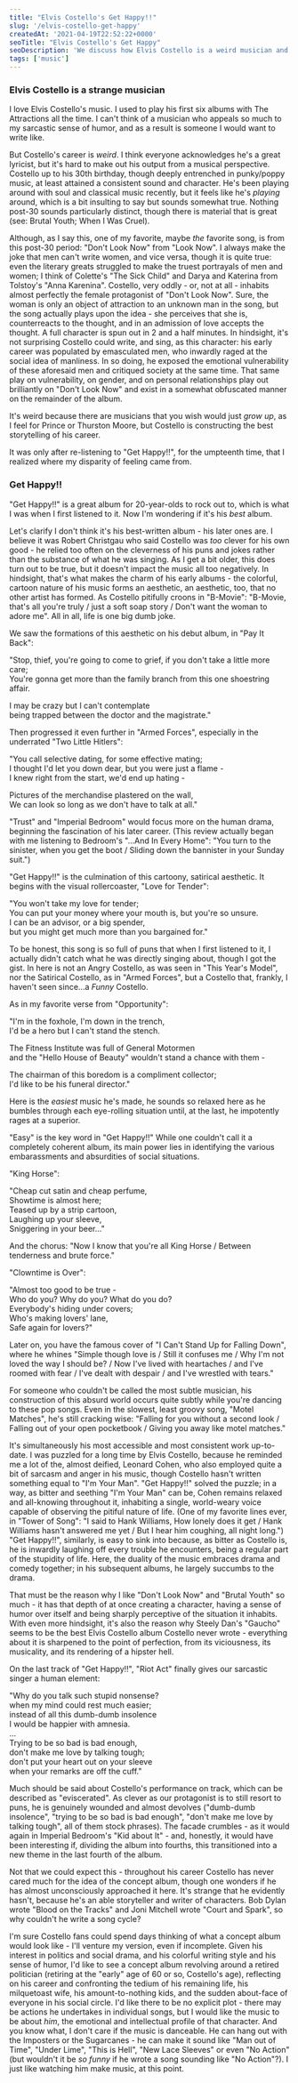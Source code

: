 ```yaml
---
title: "Elvis Costello's Get Happy!!"
slug: '/elvis-costello-get-happy'
createdAt: '2021-04-19T22:52:22+0000'
seoTitle: "Elvis Costello's Get Happy"
seoDescription: 'We discuss how Elvis Costello is a weird musician and his album with The Attractions, Get Happy!!'
tags: ['music']
---
```


### Elvis Costello is a strange musician

I love Elvis Costello's music. I used to play his first six albums with The Attractions all the time. I can't think of a musician who appeals so much to my sarcastic sense of humor, and as a result is someone I would want to write like.

But Costello's career is _weird_. I think everyone acknowledges he's a great lyricist, but it's hard to make out his output from a musical perspective. Costello up to his 30th birthday, though deeply entrenched in punky/poppy music, at least attained a consistent sound and character. He's been playing around with soul and classical music recently, but it feels like he's _playing_ around, which is a bit insulting to say but sounds somewhat true. Nothing post-30 sounds particularly distinct, though there is material that is great (see: Brutal Youth; When I Was Cruel).

Although, as I say this, one of my favorite, maybe _the_ favorite song, is from this post-30 period: "Don't Look Now" from "Look Now". I always make the joke that men can't write women, and vice versa, though it is quite true: even the literary greats struggled to make the truest portrayals of men and women; I think of Colette's "The Sick Child" and Darya and Katerina from Tolstoy's "Anna Karenina". Costello, very oddly - or, not at all - inhabits almost perfectly the female protagonist of "Don't Look Now". Sure, the woman is only an object of attraction to an unknown man in the song, but the song actually plays upon the idea - she perceives that she is, counterreacts to the thought, and in an admission of love accepts the thought. A full character is spun out in 2 and a half minutes. In hindsight, it's not surprising Costello could write, and sing, as this character: his early career was populated by emasculated men, who inwardly raged at the social idea of manliness. In so doing, he exposed the emotional vulnerability of these aforesaid men and critiqued society at the same time. That same play on vulnerability, on gender, and on personal relationships play out brilliantly on "Don't Look Now" and exist in a somewhat obfuscated manner on the remainder of the album.

It's weird because there are musicians that you wish would just _grow up_, as I feel for Prince or Thurston Moore, but Costello is constructing the best storytelling of his career.

It was only after re-listening to "Get Happy!!", for the umpteenth time, that I realized where my disparity of feeling came from.

### Get Happy!!

"Get Happy!!" is a great album for 20-year-olds to rock out to, which is what I was when I first listened to it. Now I'm wondering if it's his _best_ album.

Let's clarify I don't think it's his best-written album - his later ones are. I believe it was Robert Christgau who said Costello was _too_ clever for his own good - he relied too often on the cleverness of his puns and jokes rather than the substance of what he was singing. As I get a bit older, this does turn out to be true, but it doesn't impact the music all too negatively. In hindsight, that's what makes the charm of his early albums - the colorful, cartoon nature of his music forms an aesthetic, an aesthetic, too, that no other artist has formed. As Costello pitifully croons in "B-Movie": "B-Movie, that's all you're truly / just a soft soap story / Don't want the woman to adore me". All in all, life is one big dumb joke.

We saw the formations of this aesthetic on his debut album, in "Pay It Back":

"Stop, thief, you're going to come to grief, if you don't take a little more care;<br/>
You're gonna get more than the family branch from this one shoestring affair.<br/>

I may be crazy but I can't contemplate<br/>
being trapped between the doctor and the magistrate."

Then progressed it even further in "Armed Forces", especially in the underrated "Two Little Hitlers":

"You call selective dating, for some effective mating;<br/>
I thought I'd let you down dear, but you were just a flame -<br/>
I knew right from the start, we'd end up hating -<br/>

Pictures of the merchandise plastered on the wall,<br/>
We can look so long as we don't have to talk at all."

"Trust" and "Imperial Bedroom" would focus more on the human drama, beginning the fascination of his later career. (This review actually began with me listening to Bedroom's "...And In Every Home": "You turn to the sinister, when you get the boot / Sliding down the bannister in your Sunday suit.")

"Get Happy!!" is the culmination of this cartoony, satirical aesthetic. It begins with the visual rollercoaster, "Love for Tender":

"You won't take my love for tender;<br/>
You can put your money where your mouth is, but you're so unsure.<br/>
I can be an advisor, or a big spender,<br/>
but you might get much more than you bargained for."

To be honest, this song is so full of puns that when I first listened to it, I actually didn't catch what he was directly singing about, though I got the gist. In here is not an Angry Costello, as was seen in "This Year's Model", nor the Satirical Costello, as in "Armed Forces", but a Costello that, frankly, I haven't seen since...a _Funny_ Costello.

As in my favorite verse from "Opportunity":

"I'm in the foxhole, I'm down in the trench,<br/>
I'd be a hero but I can't stand the stench.<br/>

The Fitness Institute was full of General Motormen<br/>
and the "Hello House of Beauty" wouldn't stand a chance with them -<br/>

The chairman of this boredom is a compliment collector;<br/>
I'd like to be his funeral director."

Here is the _easiest_ music he's made, he sounds so relaxed here as he bumbles through each eye-rolling situation until, at the last, he impotently rages at a superior.

"Easy" is the key word in "Get Happy!!" While one couldn't call it a completely coherent album, its main power lies in identifying the various embarassments and absurdities of social situations.

"King Horse":

"Cheap cut satin and cheap perfume,<br/>
Showtime is almost here;<br/>
Teased up by a strip cartoon,<br/>
Laughing up your sleeve,<br/>
Sniggering in your beer..."

And the chorus: "Now I know that you're all King Horse / Between tenderness and brute force."

"Clowntime is Over":

"Almost too good to be true -<br/>
Who do you? Why do you? What do you do?<br/>
Everybody's hiding under covers;<br/>
Who's making lovers' lane,<br/>
Safe again for lovers?"

Later on, you have the famous cover of "I Can't Stand Up for Falling Down", where he whines "Simple though love is / Still it confuses me / Why I'm not loved the way I should be? / Now I've lived with heartaches / and I've roomed with fear / I've dealt with despair / and I've wrestled with tears."

For someone who couldn't be called the most subtle musician, his construction of this absurd world occurs quite subtly while you're dancing to these pop songs. Even in the slowest, least groovy song, "Motel Matches", he's still cracking wise: "Falling for you without a second look / Falling out of your open pocketbook / Giving you away like motel matches."

It's simultaneously his most accessible and most consistent work up-to-date. I was puzzled for a long time by Elvis Costello, because he reminded me a lot of the, almost deified, Leonard Cohen, who also employed quite a bit of sarcasm and anger in his music, though Costello hasn't written something equal to "I'm Your Man". "Get Happy!!" solved the puzzle; in a way, as bitter and seething "I'm Your Man" can be, Cohen remains relaxed and all-knowing throughout it, inhabiting a single, world-weary voice capable of observing the pitiful nature of life. (One of my favorite lines ever, in "Tower of Song": "I said to Hank Williams, How lonely does it get / Hank Williams hasn't answered me yet / But I hear him coughing, all night long.") "Get Happy!!", similarly, is easy to sink into because, as bitter as Costello is, he is inwardly laughing off every trouble he encounters, being a regular part of the stupidity of life. Here, the duality of the music embraces drama and comedy together; in his subsequent albums, he largely succumbs to the drama.

That must be the reason why I like "Don't Look Now" and "Brutal Youth" so much - it has that depth of at once creating a character, having a sense of humor over itself and being sharply perceptive of the situation it inhabits. With even more hindsight, it's also the reason why Steely Dan's "Gaucho" seems to be the best Elvis Costello album Costello never wrote - everything about it is sharpened to the point of perfection, from its viciousness, its musicality, and its rendering of a hipster hell.

On the last track of "Get Happy!!", "Riot Act" finally gives our sarcastic singer a human element:

"Why do you talk such stupid nonsense?<br/>
when my mind could rest much easier;<br/>
instead of all this dumb-dumb insolence<br/>
I would be happier with amnesia.<br/>
...<br/>
Trying to be so bad is bad enough,<br/>
don't make me love by talking tough;<br/>
don't put your heart out on your sleeve<br/>
when your remarks are off the cuff."

Much should be said about Costello's performance on track, which can be described as "eviscerated". As clever as our protagonist is to still resort to puns, he is genuinely wounded and almost devolves ("dumb-dumb insolence", "trying to be so bad is bad enough", "don't make me love by talking tough", all of them stock phrases). The facade crumbles - as it would again in Imperial Bedroom's "Kid about It" - and, honestly, it would have been interesting if, dividing the album into fourths, this transitioned into a new theme in the last fourth of the album.

Not that we could expect this - throughout his career Costello has never cared much for the idea of the concept album, though one wonders if he has almost unconsciously approached it here. It's strange that he evidently hasn't, because he's an able storyteller and writer of characters. Bob Dylan wrote "Blood on the Tracks" and Joni Mitchell wrote "Court and Spark", so why couldn't he write a song cycle?

I'm sure Costello fans could spend days thinking of what a concept album would look like - I'll venture my version, even if incomplete. Given his interest in politics and social drama, and his colorful writing style and his sense of humor, I'd like to see a concept album revolving around a retired politician (retiring at the "early" age of 60 or so, Costello's age), reflecting on his career and confronting the tedium of his remaining life, his milquetoast wife, his amount-to-nothing kids, and the sudden about-face of everyone in his social circle. I'd like there to be no explicit plot - there may be actions he undertakes in individual songs, but I would like the music to be about _him_, the emotional and intellectual profile of that character. And you know what, I don't care if the music is danceable. He can hang out with the Imposters or the Sugarcanes - he can make it sound like "Man out of Time", "Under Lime", "This is Hell", "New Lace Sleeves" or even "No Action" (but wouldn't it be _so funny_ if he wrote a song sounding like "No Action"?). I just like watching him make music, at this point.
